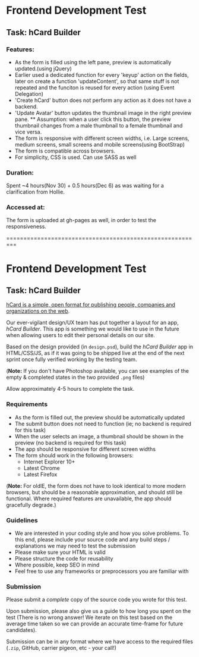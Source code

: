 # Frontend Development Test

## Task: hCard Builder

### Features:
* As the form is filled using the left pane, preview is automatically updated.(using jQuery)
* Earlier used a dedicated function for every 'keyup' action on the fields, later on create a function 'updateContent', so that same stuff is not repeated and the funciton is reused for every action (using Event Delegation)
* 'Create hCard' button does not perform any action as it does not have a backend.
* 'Update Avatar' button updates the thumbnail image in the right preview pane.
** Assumption: when a user click this button, the preview thumbnail changes from a male thumbnail to a female thumbnail and vice versa.
* The form is responsive with different screen widths, i.e. Large screens, medium screens, small screens and mobile screens(using BootStrap)
* The form is  compatible across browsers.
* For simplicity, CSS is used. Can use SASS as well


### Duration:
Spent ~4 hours(Nov 30) + 0.5 hours(Dec 6) as was waiting for a clarification from Hollie.

### Accessed at:
The form is uploaded at gh-pages as well, in order to test the responsiveness.

=========================================================
# Frontend Development Test

## Task: hCard Builder

[hCard is a simple, open format for publishing people, companies and
organizations on the web](http://microformats.org/wiki/hCard).

Our ever-vigilant design/UX team has put together a layout for an app, *hCard
Builder*. This app is something we would like to use in the future when allowing
users to edit their personal details on our site.

Based on the design provided (in `design.psd`), build the *hCard Builder* app in
HTML/CSS/JS, as if it was going to be shipped live at the end of the next sprint
once fully verified working by the testing team.

(**Note:** If you don't have Photoshop available, you can see examples of the
empty & completed states in the two provided `.png` files)

Allow approximately 4-5 hours to complete the task.

### Requirements

* As the form is filled out, the preview should be automatically updated
* The submit button does not need to function (ie; no backend is required for
  this task)
* When the user selects an image, a thumbnail should be shown in the preview
  (no backend is required for this task)
* The app should be responsive for different screen widths
* The form should work in the following browsers:
  * Internet Explorer 10+
  * Latest Chrome
  * Latest Firefox

(**Note:** For oldIE, the form does not have to look identical to more modern
browsers, but should be a reasonable approximation, and should still be
functional. Where required features are unavailable, the app should gracefully
degrade.)

### Guidelines

* We are interested in your coding style and how you solve problems. To this
  end, please include your source code and any build steps / explanations we may
  need to test the submission
* Please make sure your HTML is valid
* Please structure the code for reusability
* Where possible, keep SEO in mind
* Feel free to use any frameworks or preprocessors you are familiar with

### Submission

Please submit a *complete* copy of the source code you wrote for this test.

Upon submission, please also give us a guide to how long you spent on the test
(There is no wrong answer! We iterate on this test based on the average time
taken so we can provide an accurate time-frame for future candidates).

Submission can be in any format where we have access to the required files
(`.zip`, GitHub, carrier pigeon, etc - your call!)
